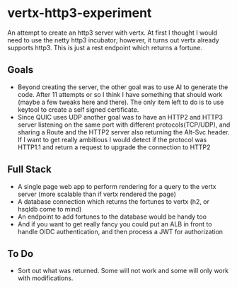# vertx-http3-experiment

An attempt to create an http3 server with vertx. At first I thought I would need to use the netty http3 incubator; however, it turns out vertx already supports http3. This is just a rest endpoint which returns a fortune.

## Goals

- Beyond creating the server, the other goal was to use AI to generate the code. After 11 attempts or so I think I have something that should work (maybe a few tweaks here and there). The only item left to do is to use keytool to create a self signed certificate.
- Since QUIC uses UDP another goal was to have an HTTP2 and HTTP3 server listening on the same port with different protocols(TCP/UDP), and sharing a Route and the HTTP2 server also returning the Alt-Svc header. If I want to get really ambitious I would detect if the protocol was HTTP1.1 and return a request to upgrade the connection to HTTP2

## Full Stack

- A single page web app to perform rendering for a query to the vertx server (more scalable than if vertx rendered the page)
- A database connection which returns the fortunes to vertx (h2, or hsqldb come to mind)
- An endpoint to add fortunes to the database would be handy too
- And if you want to get really fancy you could put an ALB in front to handle OIDC authentication, and then process a JWT for authorization

## To Do

- Sort out what was returned. Some will not work and some will only work with modifications.
